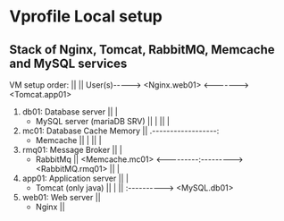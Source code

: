 # Vprofile Local setup

## Stack of Nginx, Tomcat, RabbitMQ, Memcache and MySQL services

VM setup order:                         ||
                                        ||     User(s)-----> <Nginx.web01> <-------> <Tomcat.app01> 
1. db01: Database server                ||                                                  |
   - MySQL server (mariaDB SRV)         ||                                                  |
                                        ||                                                  |
2. mc01: Database Cache Memory          ||                               .------------------:
   - Memcache                           ||                               |
                                        ||                               |
3. rmq01: Message Broker                ||                               |
   - RabbitMq                           ||     <Memcache.mc01> <---------:---------> <RabbitMQ.rmq01>
                                        ||            |
4. app01: Application server            ||            |
   - Tomcat (only java)                 ||            |
                                        ||            :----------> <MySQL.db01>
5. web01: Web server                    ||
   - Nginx                              ||
